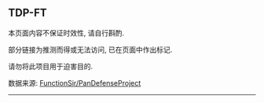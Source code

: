 ## TDP-FT

本页面内容不保证时效性, 请自行斟酌.

部分链接为推测而得或无法访问, 已在页面中作出标记.

请勿将此项目用于迫害目的.

数据来源: [FunctionSir/PanDefenseProject](https://github.com/FunctionSir/PanDefenseProject)

---
